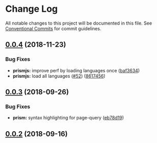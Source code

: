 # Change Log

All notable changes to this project will be documented in this file.
See [Conventional Commits](https://conventionalcommits.org) for commit guidelines.



<a name="0.0.4"></a>
## [0.0.4](https://github.com/gridsome/gridsome/compare/@gridsome/remark-prismjs@0.0.3...@gridsome/remark-prismjs@0.0.4) (2018-11-23)


### Bug Fixes

* **prismjs:** improve perf by loading languages once ([baf3634](https://github.com/gridsome/gridsome/commit/baf3634))
* **prismjs:** load all languages ([#52](https://github.com/gridsome/gridsome/issues/52)) ([8617456](https://github.com/gridsome/gridsome/commit/8617456))


<a name="0.0.3"></a>
## [0.0.3](https://github.com/gridsome/gridsome/compare/142896c2454016dc989a7872faffec7263fc658c...@gridsome/remark-prismjs@0.0.3) (2018-09-26)


### Bug Fixes

* **prism:** syntax highlighting for page-query ([eb78d19](https://github.com/gridsome/gridsome/commit/eb78d19))



<a name="0.0.2"></a>
## [0.0.2](https://github.com/gridsome/gridsome/compare/142896c2454016dc989a7872faffec7263fc658c...@gridsome/remark-prismjs@0.0.3) (2018-09-16)
